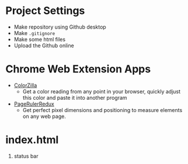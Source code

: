 # Project Settings 
- Make repository using Github desktop
- Make `.gitignore`
- Make some html files
- Upload the Github online

# Chrome Web Extension Apps

- [ColorZilla](https://chrome.google.com/webstore/detail/colorzilla/bhlhnicpbhignbdhedgjhgdocnmhomnp?hl=en)
  - Get a color reading from any point in your browser, quickly adjust this color and paste it into another program 
- [PageRulerRedux](https://chrome.google.com/webstore/detail/page-ruler-redux/giejhjebcalaheckengmchjekofhhmal?hl=en)
  - Get perfect pixel dimensions and positioning to measure elements on any web page. 

# index.html
1. status bar

